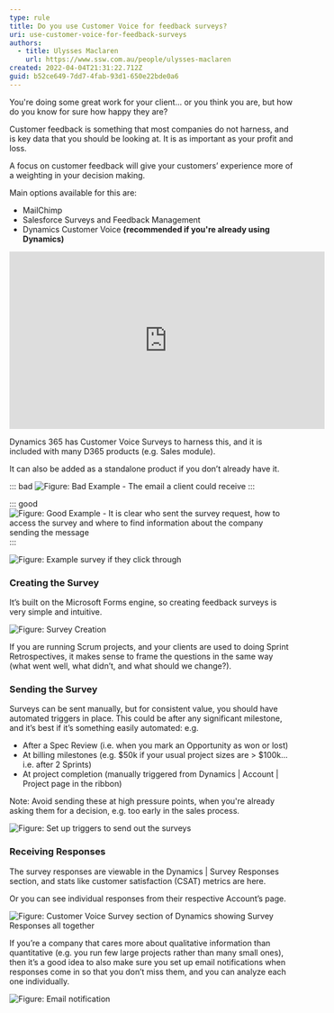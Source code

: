 ```yaml
---
type: rule
title: Do you use Customer Voice for feedback surveys?
uri: use-customer-voice-for-feedback-surveys
authors:
  - title: Ulysses Maclaren
    url: https://www.ssw.com.au/people/ulysses-maclaren
created: 2022-04-04T21:31:22.712Z
guid: b52ce649-7dd7-4fab-93d1-650e22bde0a6
---
```

You're doing some great work for your client... or you think you are, but how do you know for sure how happy they are?

Customer feedback is something that most companies do not harness, and is key data that you should be looking at. It is as important as your profit and loss.

A focus on customer feedback will give your customers’ experience more of a weighting in your decision making.

Main options available for this are:

* MailChimp
* Salesforce Surveys and Feedback Management
* Dynamics Customer Voice **(recommended if you're already using Dynamics)**

<iframe width="560" height="315" src="https://www.youtube.com/embed/sbMReFrVYbs" title="YouTube video player" frameborder="0" allow="accelerometer; autoplay; clipboard-write; encrypted-media; gyroscope; picture-in-picture" allowfullscreen></iframe>

<!--endintro-->

Dynamics 365 has Customer Voice Surveys to harness this, and it is included with many D365 products (e.g. Sales module).

It can also be added as a standalone product if you don’t already have it.

::: bad
![Figure: Bad Example - The email a client could receive](survey-email.png)
:::

::: good
![Figure: Good Example - It is clear who sent the survey request, how to access the survey and where to find information about the company sending the message ](good-survey-email.png)
:::

![Figure: Example survey if they click through](survey.png)

### Creating the Survey

It’s built on the Microsoft Forms engine, so creating feedback surveys is very simple and intuitive.

![Figure: Survey Creation](survey-edit-form.png "Figure: Survey Creation")

If you are running Scrum projects, and your clients are used to doing Sprint Retrospectives, it makes sense to frame the questions in the same way (what went well, what didn’t, and what should we change?).

### Sending the Survey

Surveys can be sent manually, but for consistent value, you should have automated triggers in place. This could be after any significant milestone, and it’s best if it’s something easily automated: e.g.

* After a Spec Review (i.e. when you mark an Opportunity as won or lost)
* At billing milestones (e.g. $50k if your usual project sizes are > $100k... i.e. after 2 Sprints)
* At project completion (manually triggered from Dynamics | Account | Project page in the ribbon)

Note: Avoid sending these at high pressure points, when you're already asking them for a decision, e.g. too early in the sales process.

![Figure: Set up triggers to send out the surveys](workflow.png)

### Receiving Responses

The survey responses are viewable in the Dynamics | Survey Responses section, and stats like customer satisfaction  (CSAT) metrics are here.

Or you can see individual responses from their respective Account’s page.

![Figure: Customer Voice Survey section of Dynamics showing Survey Responses all together](customer-voice-responses-together.png)

If you’re a company that cares more about qualitative information than quantitative (e.g. you run few large projects rather than many small ones), then it’s a good idea to also make sure you set up email notifications when responses come in so that you don’t miss them, and you can analyze each one individually.

![Figure: Email notification](customer-voice-email-notification.png)
